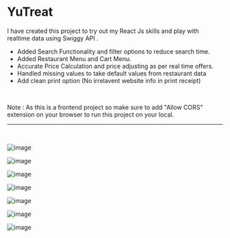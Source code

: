 # YuTreat
I have created this project to try out my React Js skills and play with realtime data using Swiggy API .

- Added Search Functionality and filter options to reduce search time.
- Added Restaurant Menu and Cart Menu.
- Accurate Price Calculation and price adjusting as per real time offers.
- Handled missing values to take default values from restaurant data
- Add clean print option (No irrelavent website info in print receipt)

<br>

Note : As this is a frontend project so make sure to add "Allow CORS" extension on your browser to run this project on your local.
<br><hr><br>



![image](https://github.com/user-attachments/assets/2f7659e9-3f9a-4a22-ac4b-19ac9b9f4518)

![image](https://github.com/user-attachments/assets/5793a2fe-8364-4d30-869c-282faf584fc8)

![image](https://github.com/user-attachments/assets/e600d07f-ea68-45af-ad21-54848426335e)

![image](https://github.com/user-attachments/assets/b72d5e3e-8f20-4d79-aaac-e1a368f0b204)

![image](https://github.com/user-attachments/assets/5ace26b1-9a74-44be-a1ef-ee3379b8bcd6)

![image](https://github.com/user-attachments/assets/8e2edc9c-9d5d-44a8-8d97-3272d4d794ed)

![image](https://github.com/user-attachments/assets/d64a912a-a5b6-4917-b204-621b1f61e19f)






